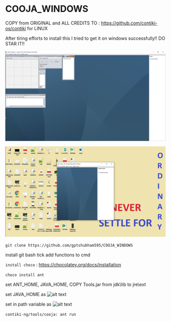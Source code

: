 # COOJA_WINDOWS
COPY from ORIGINAL and ALL CREDITS TO : https://github.com/contiki-os/contiki for LINUX

After tiring efforts to install this I tried to get it on windows successfully!! DO STAR IT!!

 ![alt text](https://github.com/gptshubham595/COOJA_WINDOWS/blob/main/cooja2.png)
 
 ![alt text](https://github.com/gptshubham595/COOJA_WINDOWS/blob/main/cooja.png)


```git clone https://github.com/gptshubham595/COOJA_WINDOWS```

install git bash tick add functions to cmd

```install choco``` : https://chocolatey.org/docs/installation

```choco install ant```

set ANT_HOME, JAVA_HOME, COPY Tools.jar from jdk\lib to jre\ext

set JAVA_HOME as ![alt text](https://github.com/gptshubham595/COOJA_WINDOWS/blob/main/1.png)

set in path variable as ![alt text](https://github.com/gptshubham595/COOJA_WINDOWS/blob/main/2.jpg)


```contiki-ng/tools/cooja: ant run```

